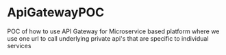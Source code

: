 # ApiGatewayPOC
POC of how to use API Gateway for Microservice based platform where we use one url to call underlying private api's that are specific to individual services
